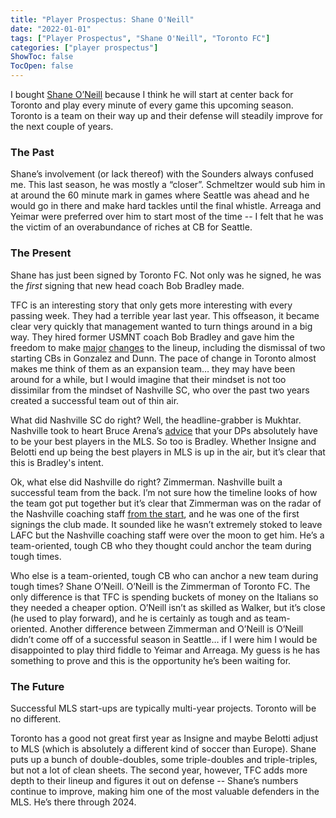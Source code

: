 ```yaml
---
title: "Player Prospectus: Shane O'Neill"
date: "2022-01-01"
tags: ["Player Prospectus", "Shane O'Neill", "Toronto FC"]
categories: ["player prospectus"]
ShowToc: false
TocOpen: false
---
```


I bought [Shane O’Neill](https://sorare.com/players/shane-o-neill) because I think he will start at center back for Toronto and play every minute of every game this upcoming season. Toronto is a team on their way up and their defense
will steadily improve for the next couple of years.

### The Past

Shane’s involvement (or lack thereof) with the Sounders always confused me. This last season, he was mostly a “closer”. Schmeltzer would sub him in at around the 60 minute mark in games where Seattle was ahead and he would go in there and make hard tackles until the final whistle. Arreaga and Yeimar were preferred over him to start most of the time -- I felt that he was the victim of an overabundance of riches at CB for Seattle.

### The Present

Shane has just been signed by Toronto FC. Not only was he signed, he was the _first_ signing that new head coach Bob Bradley made.

TFC is an interesting story that only gets more interesting with every passing week. They had a terrible year last year. This offseason, it became clear very quickly that management wanted to turn things around in a big way. They hired former USMNT coach Bob Bradley and gave him the freedom to make [major](https://www.google.com/search?q=insigne&sxsrf=AOaemvKWXlabYdOjiwdeHP5yWSMQZmltIA:1640875473382&source=lnms&tbm=isch&sa=X&ved=2ahUKEwj4gti94Yv1AhUMmeAKHa3sA2IQ_AUoAnoECAIQBA&cshid=1640875476300719&biw=1792&bih=1041&dpr=2) [changes](https://www.google.com/search?q=belotti&sxsrf=AOaemvKvbvt32doPmtTlb55GhZlK4WZGMA:1640875518368&source=lnms&tbm=isch&sa=X&ved=2ahUKEwiV4JHT4Yv1AhXmkOAKHc0hA9MQ_AUoA3oECAIQBQ&biw=1792&bih=1041&dpr=2) to the lineup, including the dismissal of two starting CBs in Gonzalez and Dunn. The pace of change in Toronto almost makes me think of them as an expansion team… they may have been around for a while, but I would imagine that their mindset is not too dissimilar from the mindset of Nashville SC, who over the past two years created a successful team out of thin air.

What did Nashville SC do right? Well, the headline-grabber is Mukhtar. Nashville took to heart Bruce Arena’s [advice](https://mlsmultiplex.com/2019/12/16/new-england-revolution-make-sure-three-dps-fit/) that your DPs absolutely have to be your best players in the MLS. So too is Bradley. Whether Insigne and Belotti end up being the best players in MLS is up in the air, but it’s clear that this is Bradley's intent.

Ok, what else did Nashville do right? Zimmerman. Nashville built a successful team from the back. I’m not sure how the timeline looks of how the team got put together but it’s clear that Zimmerman was on the radar of the Nashville coaching staff [from the start](https://www.youtube.com/watch?v=P6GigkonFRY), and he was one of the first signings the club made. It sounded like he wasn’t extremely stoked to leave LAFC but the Nashville coaching staff were over the moon to get him. He’s a team-oriented, tough CB who they thought could anchor the team during tough times.

Who else is a team-oriented, tough CB who can anchor a new team during tough times? Shane O’Neill. O’Neill is the Zimmerman of Toronto FC. The only difference is that TFC is spending buckets of money on the Italians so they needed a cheaper option. O’Neill isn’t as skilled as Walker, but it’s close (he used to play forward), and he is certainly as tough and as team-oriented. Another difference between Zimmerman and O’Neill is O’Neill didn’t come off of a successful season in Seattle… if I were him I would be disappointed to play third fiddle to Yeimar and Arreaga. My guess is he has something to prove and this is the opportunity he’s been waiting for.

### The Future

Successful MLS start-ups are typically multi-year projects. Toronto will be no different.

Toronto has a good not great first year as Insigne and maybe Belotti adjust to MLS (which is absolutely a different kind of soccer than Europe). Shane puts up a bunch of double-doubles, some triple-doubles and triple-triples, but not a lot of clean sheets. The second year, however, TFC adds more depth to their lineup and figures it out on defense -- Shane’s numbers continue to improve, making him one of the most valuable defenders in the MLS. He’s there through 2024.
